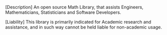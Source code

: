 [Description]
An open source Math Library, that assists Engineers, Mathematicians, Statisticians and Software Developers.


[Liability]
This library is primarily indicated for Academic research and assistance, and in such way cannot be held liable for non-academic usage.
